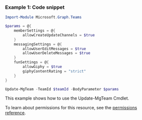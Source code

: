 ### Example 1: Code snippet

```powershellImport-Module Microsoft.Graph.Teams

$params = @{
	memberSettings = @{
		allowCreateUpdateChannels = $true
	}
	messagingSettings = @{
		allowUserEditMessages = $true
		allowUserDeleteMessages = $true
	}
	funSettings = @{
		allowGiphy = $true
		giphyContentRating = "strict"
	}
}

Update-MgTeam -TeamId $teamId -BodyParameter $params
```
This example shows how to use the Update-MgTeam Cmdlet.
To learn about permissions for this resource, see the [permissions reference](/graph/permissions-reference).

